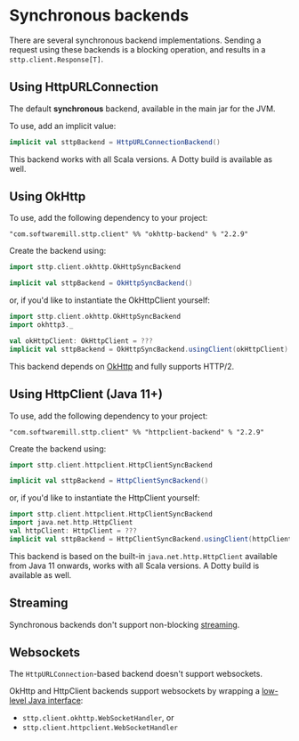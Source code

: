 # Synchronous backends

There are several synchronous backend implementations. Sending a request using these backends is a blocking operation, and results in a `sttp.client.Response[T]`.

## Using HttpURLConnection

The default **synchronous** backend, available in the main jar for the JVM. 

To use, add an implicit value:

```scala
implicit val sttpBackend = HttpURLConnectionBackend()
```

This backend works with all Scala versions. A Dotty build is available as well.

## Using OkHttp

To use, add the following dependency to your project:

```
"com.softwaremill.sttp.client" %% "okhttp-backend" % "2.2.9"
```

Create the backend using:

```scala
import sttp.client.okhttp.OkHttpSyncBackend

implicit val sttpBackend = OkHttpSyncBackend()
```
or, if you'd like to instantiate the OkHttpClient yourself:
```scala
import sttp.client.okhttp.OkHttpSyncBackend
import okhttp3._

val okHttpClient: OkHttpClient = ???
implicit val sttpBackend = OkHttpSyncBackend.usingClient(okHttpClient)
```

This backend depends on [OkHttp](http://square.github.io/okhttp/) and fully supports HTTP/2.

## Using HttpClient (Java 11+)

To use, add the following dependency to your project:

```
"com.softwaremill.sttp.client" %% "httpclient-backend" % "2.2.9"
```

Create the backend using:

```scala
import sttp.client.httpclient.HttpClientSyncBackend

implicit val sttpBackend = HttpClientSyncBackend()
```
or, if you'd like to instantiate the HttpClient yourself:
```scala
import sttp.client.httpclient.HttpClientSyncBackend
import java.net.http.HttpClient
val httpClient: HttpClient = ???
implicit val sttpBackend = HttpClientSyncBackend.usingClient(httpClient)
```

This backend is based on the built-in `java.net.http.HttpClient` available from Java 11 onwards, works with all Scala versions. A Dotty build is available as well.

## Streaming

Synchronous backends don't support non-blocking [streaming](../requests/streaming.md).

## Websockets

The `HttpURLConnection`-based backend doesn't support websockets.

OkHttp and HttpClient backends support websockets by wrapping a [low-level Java interface](../websockets.md):
 
* `sttp.client.okhttp.WebSocketHandler`, or
* `sttp.client.httpclient.WebSocketHandler`
